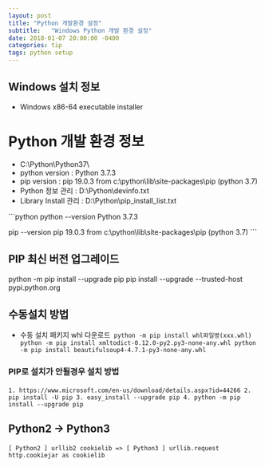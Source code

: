 ```yaml
---
layout: post
title: "Python 개발환경 설정"
subtitle:   "Windows Python 개발 환경 설정"
date: 2018-01-07 20:00:00 -0400
categories: tip
tags: python setup
---
```


## Windows 설치 정보
[Python 3.7.3]: https://www.python.org/downloads/release/python-373/
- Windows x86-64 executable installer

# Python 개발 환경 정보
- C:\Python\Python37\
- python version : Python 3.7.3
- pip version : pip 19.0.3 from c:\python\lib\site-packages\pip (python 3.7)
- Python 정보 관리 : D:\Python\devinfo.txt 
- Library Install 관리 : D:\Python\pip_install_list.txt 


​```python
python --version	Python 3.7.3

pip --version		pip 19.0.3 from c:\python\lib\site-packages\pip (python 3.7)
​```


## PIP 최신 버전 업그레이드
python -m pip install --upgrade pip
pip install --upgrade --trusted-host pypi.python.org

## 수동설치 방법
- 수동 설치 패키지 whl 다운로드
​```
python -m pip install whl파일명(xxx.whl)
python -m pip install xmltodict-0.12.0-py2.py3-none-any.whl
python -m pip install beautifulsoup4-4.7.1-py3-none-any.whl
​```

### PIP로 설치가 안될경우 설치 방법
​```1. https://www.microsoft.com/en-us/download/details.aspx?id=44266
2. pip install -U pip
3. easy_install --upgrade pip
4. python -m pip install --upgrade pip
​```


## Python2 -> Python3
​```[ Python2 ]
	urllib2
	cookielib
=>
[ Python3 ]
	urllib.request
	http.cookiejar as cookielib
​```